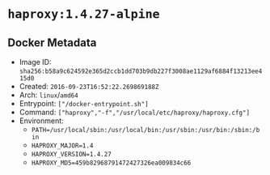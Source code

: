 # `haproxy:1.4.27-alpine`

## Docker Metadata

- Image ID: `sha256:b58a9c624592e365d2ccb1dd703b9db227f3008ae1129af6884f13213ee415d0`
- Created: `2016-09-23T16:52:22.269869188Z`
- Arch: `linux`/`amd64`
- Entrypoint: `["/docker-entrypoint.sh"]`
- Command: `["haproxy","-f","/usr/local/etc/haproxy/haproxy.cfg"]`
- Environment:
  - `PATH=/usr/local/sbin:/usr/local/bin:/usr/sbin:/usr/bin:/sbin:/bin`
  - `HAPROXY_MAJOR=1.4`
  - `HAPROXY_VERSION=1.4.27`
  - `HAPROXY_MD5=459b82968791472427326ea009834c66`
